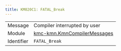 ```yaml
---
title: KM020C1: FATAL_Break
---
```


|            |           |
|------------|---------- |
| Message    | Compiler interrupted by user |
| Module     | [kmc-kmn.KmnCompilerMessages](kmc-kmn.kmncompilermessages) |
| Identifier | `FATAL_Break` |


